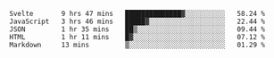 <!--START_SECTION:waka-->
```text
Svelte       9 hrs 47 mins   ██████████████▓░░░░░░░░░░   58.24 % 
JavaScript   3 hrs 46 mins   █████▓░░░░░░░░░░░░░░░░░░░   22.44 % 
JSON         1 hr 35 mins    ██▒░░░░░░░░░░░░░░░░░░░░░░   09.44 % 
HTML         1 hr 11 mins    █▓░░░░░░░░░░░░░░░░░░░░░░░   07.12 % 
Markdown     13 mins         ▒░░░░░░░░░░░░░░░░░░░░░░░░   01.29 % 
```
<!--END_SECTION:waka-->
